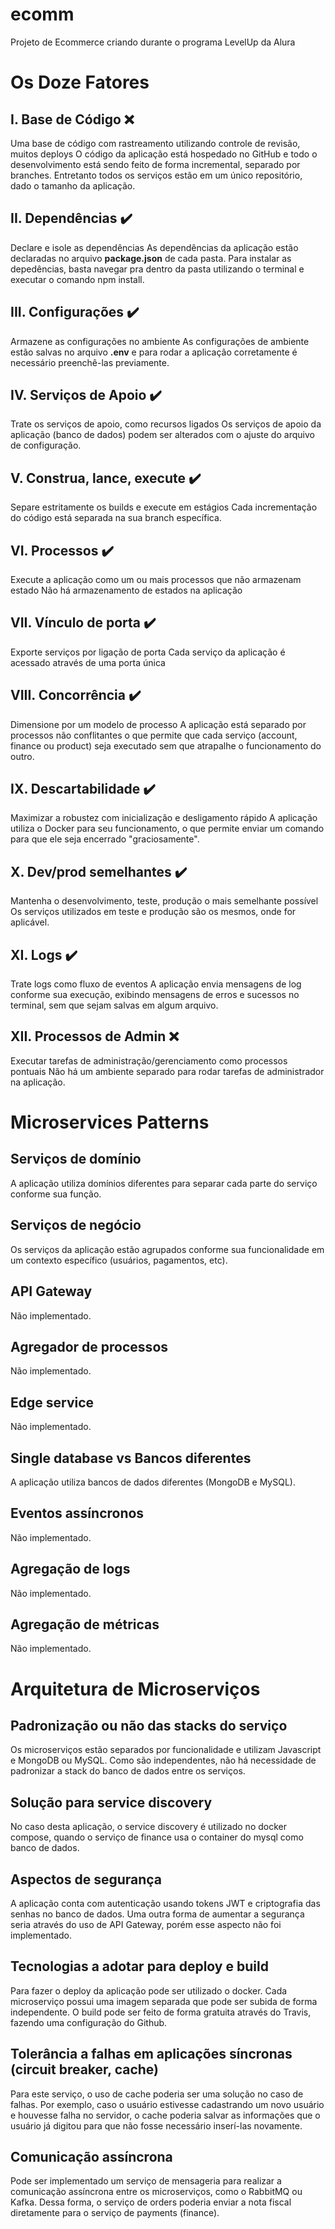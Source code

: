 # ecomm

Projeto de Ecommerce criando durante o programa LevelUp da Alura

# Os Doze Fatores

## I. Base de Código :x:

Uma base de código com rastreamento utilizando controle de revisão, muitos deploys
O código da aplicação está hospedado no GitHub e todo o desenvolvimento está sendo feito de forma incremental, separado por branches. Entretanto todos os serviços estão em um único repositório, dado o tamanho da aplicação.

## II. Dependências :heavy_check_mark:

Declare e isole as dependências
As dependências da aplicação estão declaradas no arquivo **package.json** de cada pasta. Para instalar as depedências, basta navegar pra dentro da pasta utilizando o terminal e executar o comando npm install.

## III. Configurações :heavy_check_mark:

Armazene as configurações no ambiente
As configurações de ambiente estão salvas no arquivo **.env** e para rodar a aplicação corretamente é necessário preenchê-las previamente.

## IV. Serviços de Apoio :heavy_check_mark:

Trate os serviços de apoio, como recursos ligados
Os serviços de apoio da aplicação (banco de dados) podem ser alterados com o ajuste do arquivo de configuração.

## V. Construa, lance, execute :heavy_check_mark:

Separe estritamente os builds e execute em estágios
Cada incrementação do código está separada na sua branch específica.

## VI. Processos :heavy_check_mark:

Execute a aplicação como um ou mais processos que não armazenam estado
Não há armazenamento de estados na aplicação

## VII. Vínculo de porta :heavy_check_mark:

Exporte serviços por ligação de porta
Cada serviço da aplicação é acessado através de uma porta única

## VIII. Concorrência :heavy_check_mark:

Dimensione por um modelo de processo
A aplicação está separado por processos não conflitantes o que permite que cada serviço (account, finance ou product) seja executado sem que atrapalhe o funcionamento do outro.

## IX. Descartabilidade :heavy_check_mark:

Maximizar a robustez com inicialização e desligamento rápido
A aplicação utiliza o Docker para seu funcionamento, o que permite enviar um comando para que ele seja encerrado "graciosamente".

## X. Dev/prod semelhantes :heavy_check_mark:

Mantenha o desenvolvimento, teste, produção o mais semelhante possível 
Os serviços utilizados em teste e produção são os mesmos, onde for aplicável.

## XI. Logs :heavy_check_mark:
Trate logs como fluxo de eventos
A aplicação envia mensagens de log conforme sua execução, exibindo mensagens de erros e sucessos no terminal, sem que sejam salvas em algum arquivo.

## XII. Processos de Admin :x:
Executar tarefas de administração/gerenciamento como processos pontuais
Não há um ambiente separado para rodar tarefas de administrador na aplicação.


# Microservices Patterns

## Serviços de domínio

A aplicação utiliza domínios diferentes para separar cada parte do serviço conforme sua função.

## Serviços de negócio

Os serviços da aplicação estão agrupados conforme sua funcionalidade em um contexto específico (usuários, pagamentos, etc).

## API Gateway

Não implementado.

## Agregador de processos

Não implementado.

## Edge service

Não implementado.

## Single database vs Bancos diferentes

A aplicação utiliza bancos de dados diferentes (MongoDB e MySQL).

## Eventos assíncronos‌

Não implementado.

## Agregação de logs

Não implementado.

## Agregação de métricas

Não implementado.


# Arquitetura de Microserviços

## Padronização ou não das stacks do serviço
Os microserviços estão separados por funcionalidade e utilizam Javascript e MongoDB ou MySQL. Como são independentes, não há necessidade de padronizar a stack do banco de dados entre os serviços.
## Solução para service discovery
No caso desta aplicação, o service discovery é utilizado no docker compose, quando o serviço de finance usa o container do mysql como banco de dados.
## Aspectos de segurança 
A aplicação conta com autenticação usando tokens JWT e criptografia das senhas no banco de dados. Uma outra forma de aumentar a segurança seria através do uso de API Gateway, porém esse aspecto não foi implementado.
## Tecnologias a adotar para deploy e build
Para fazer o deploy da aplicação pode ser utilizado o docker. Cada microserviço possui uma imagem separada que pode ser subida de forma independente.
O build pode ser feito de forma gratuita através do Travis, fazendo uma configuração do Github.
## Tolerância a falhas em aplicações síncronas (circuit breaker, cache)
Para este serviço, o uso de cache poderia ser uma solução no caso de falhas. Por exemplo, caso o usuário estivesse cadastrando um novo usuário e houvesse falha no servidor, o cache poderia salvar as informações que o usuário já digitou para que não fosse necessário inserí-las novamente.
## Comunicação assíncrona
Pode ser implementado um serviço de mensageria para realizar a comunicação assíncrona entre os microserviços, como o RabbitMQ ou Kafka. Dessa forma, o serviço de orders poderia enviar a nota fiscal diretamente para o serviço de payments (finance).